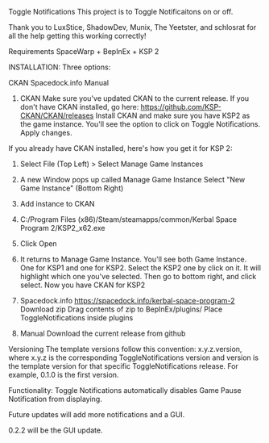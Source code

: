 Toggle Notifications
This project is to Toggle Notificaitons on or off.

Thank you to LuxStice, ShadowDev, Munix, The Yeetster, and schlosrat for all the help getting this working correctly!

Requirements
SpaceWarp + BepInEx + KSP 2


INSTALLATION:
Three options:

CKAN
Spacedock.info
Manual
1. CKAN
Make sure you've updated CKAN to the current release. If you don't have CKAN installed, go here: https://github.com/KSP-CKAN/CKAN/releases Install CKAN and make sure you have KSP2 as the game instance. You'll see the option to click on Toggle Notifications. Apply changes.

If you already have CKAN installed, here's how you get it for KSP 2:
1. Select File (Top Left) > Select Manage Game Instances
2. A new Window pops up called Manage Game Instance
   Select "New Game Instance" (Bottom Right)
3. Add instance to CKAN
4. C:/Program Files (x86)/Steam/steamapps/common/Kerbal Space Program 2/KSP2_x62.exe
5. Click Open
6. It returns to Manage Game Instance. You'll see both Game Instance. One for KSP1 and one for KSP2. Select the KSP2 one by click on it. It will highlight which one you've        selected. Then go to bottom right, and click select.
Now you have CKAN for KSP2

2. Spacedock.info
https://spacedock.info/kerbal-space-program-2 Download zip Drag contents of zip to BepInEx/plugins/ Place ToggleNotifications inside plugins

3. Manual
Download the current release from github

Versioning
The template versions follow this convention: x.y.z.version, where x.y.z is the corresponding ToggleNotifications version and version is the template version for that specific ToggleNotifications release. For example, 0.1.0 is the first version.

Functionality:
Toggle Notifications automatically disables Game Pause Notification from displaying.

Future updates will add more notifications and a GUI. 

0.2.2 will be the GUI update. 

